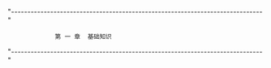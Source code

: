 
"-----------------------------------------------------------------------------"
		
			     第 一 章  基础知识

"-----------------------------------------------------------------------------"

